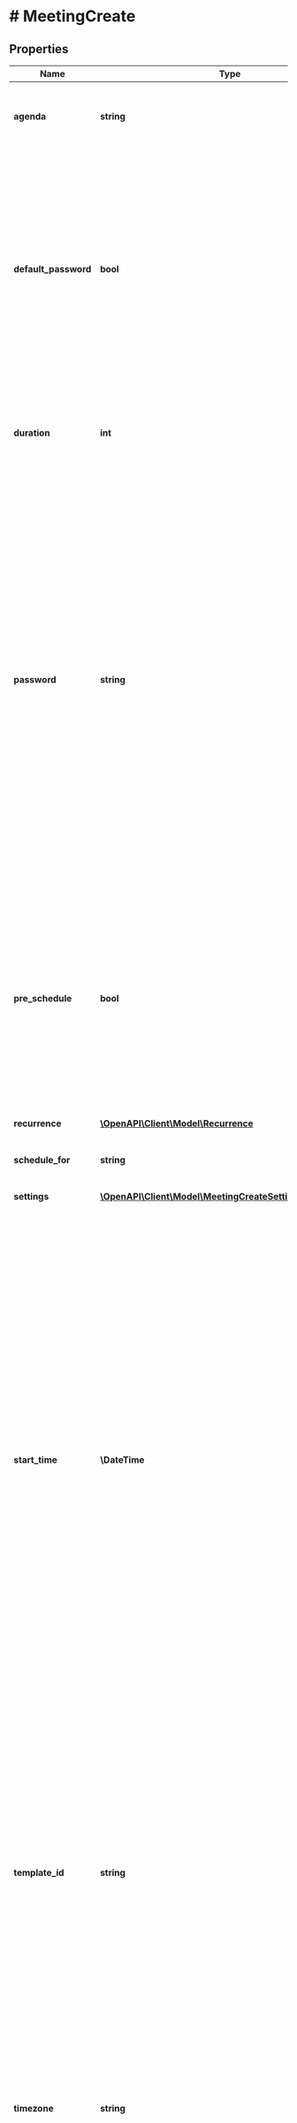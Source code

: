 # # MeetingCreate

## Properties

Name | Type | Description | Notes
------------ | ------------- | ------------- | -------------
**agenda** | **string** | The meeting&#39;s agenda. This value has a maximum length of 2,000 characters. | [optional]
**default_password** | **bool** | Whether to generate a default password using the user&#39;s settings. This value defaults to &#x60;false&#x60;.   If this value is &#x60;true&#x60; and the user has the PMI setting enabled with a password, then the user&#39;s meetings will use the PMI password. It will **not** use a default password. | [optional] [default to false]
**duration** | **int** | The meeting&#39;s scheduled duration, in minutes. This field is only used for scheduled meetings (&#x60;2&#x60;). | [optional]
**password** | **string** | The password required to join the meeting. By default, a password can **only** have a maximum length of 10 characters and only contain alphanumeric characters and the &#x60;@&#x60;, &#x60;-&#x60;, &#x60;_&#x60;, and &#x60;*&#x60; characters.  * If the account owner or administrator has configured [minimum passcode requirement settings](https://support.zoom.us/hc/en-us/articles/360033559832-Meeting-and-webinar-passwords#h_a427384b-e383-4f80-864d-794bf0a37604), the password **must** meet those requirements.  * If password requirements are enabled, use the [**Get user settings**](/docs/api-reference/zoom-api/methods#operation/userSettings) API or the [**Get account settings**](/docs/api-reference/zoom-api/ma#operation/accountSettings) API to get the requirements. | [optional]
**pre_schedule** | **bool** | Whether to create a prescheduled meeting via the [GSuite app](https://support.zoom.us/hc/en-us/articles/360020187492-Zoom-for-GSuite-add-on). This **only** supports the meeting &#x60;type&#x60; value of &#x60;2&#x60; (scheduled meetings) and &#x60;3&#x60; (recurring meetings with no fixed time):  * &#x60;true&#x60; — Create a prescheduled meeting.  * &#x60;false&#x60; — Create a regular meeting. | [optional] [default to false]
**recurrence** | [**\OpenAPI\Client\Model\Recurrence**](Recurrence.md) |  | [optional]
**schedule_for** | **string** | The email address or user ID of the user to schedule a meeting for. | [optional]
**settings** | [**\OpenAPI\Client\Model\MeetingCreateSettings**](MeetingCreateSettings.md) |  | [optional]
**start_time** | **\DateTime** | The meeting&#39;s start time. This field is only used for scheduled and/or recurring meetings with a fixed time. This supports local time and GMT formats.  * To set a meeting&#39;s start time in GMT, use the &#x60;yyyy-MM-ddTHH:mm:ssZ&#x60; date-time format. For example, &#x60;2020-03-31T12:02:00Z&#x60;.  * To set a meeting&#39;s start time using a specific timezone, use the &#x60;yyyy-MM-ddTHH:mm:ss&#x60; date-time format and specify the [timezone ID](https://marketplace.zoom.us/docs/api-reference/other-references/abbreviation-lists#timezones) in the &#x60;timezone&#x60; field. If you do not specify a timezone, the &#x60;timezone&#x60; value defaults to your Zoom account&#39;s timezone. You can also use &#x60;UTC&#x60; for the &#x60;timezone&#x60; value. | [optional]
**template_id** | **string** | The **account admin meeting template** ID with which to schedule a meeting using a [meeting template](https://support.zoom.us/hc/en-us/articles/360036559151-Meeting-templates). For a list of account admin-provided meeting templates, use the [**List meeting templates**](/docs/api-reference/zoom-api/methods#operation/listMeetingTemplates) API.  * At this time, this field **only** accepts account admin meeting template IDs.  * To enable the account admin meeting templates feature, [contact Zoom support](https://support.zoom.us/hc/en-us). | [optional]
**timezone** | **string** | The timezone to assign to the &#x60;start_time&#x60; value. This field is only used for scheduled meetings (&#x60;2&#x60;).  For a list of supported timezones and their format, refer to our [timezone list documentation](https://marketplace.zoom.us/docs/api-reference/other-references/abbreviation-lists#timezones). | [optional]
**topic** | **string** | The meeting&#39;s topic. | [optional]
**tracking_fields** | [**\OpenAPI\Client\Model\MeetingCreateTrackingFieldsInner[]**](MeetingCreateTrackingFieldsInner.md) | Information about the meeting&#39;s tracking fields. | [optional]
**type** | **int** | The type of meeting: * &#x60;1&#x60; — An instant meeting.  * &#x60;2&#x60; — A scheduled meeting.  * &#x60;3&#x60; — A recurring meeting with no fixed time.  * &#x60;8&#x60; — A recurring meeting with fixed time. | [optional] [default to self::TYPE_2]

[[Back to Model list]](../../README.md#models) [[Back to API list]](../../README.md#endpoints) [[Back to README]](../../README.md)
